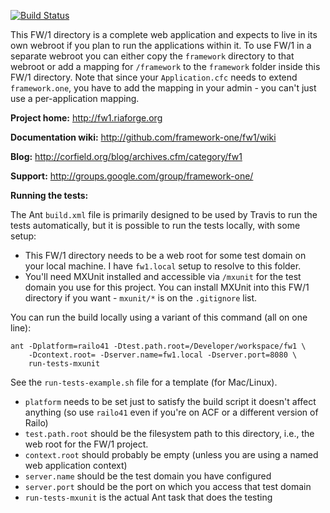 [![Build Status](https://travis-ci.org/framework-one/fw1.png)](https://travis-ci.org/framework-one/fw1)

This FW/1 directory is a complete web application and expects to live in its own
webroot if you plan to run the applications within it. To use FW/1 in a separate
webroot you can either copy the `framework` directory to that webroot or add a mapping
for `/framework` to the `framework` folder inside this FW/1 directory. Note that since
your `Application.cfc` needs to extend `framework.one`, you have to add the mapping
in your admin - you can't just use a per-application mapping.

**Project home:** http://fw1.riaforge.org

**Documentation wiki:** http://github.com/framework-one/fw1/wiki

**Blog:** http://corfield.org/blog/archives.cfm/category/fw1

**Support:** http://groups.google.com/group/framework-one/

**Running the tests:**

The Ant `build.xml` file is primarily designed to be used by Travis to run the tests automatically, but it is possible to run the tests locally, with some setup:

* This FW/1 directory needs to be a web root for some test domain on your local machine. I have `fw1.local` setup to resolve to this folder.
* You'll need MXUnit installed and accessible via `/mxunit` for the test domain you use for this project. You can install MXUnit into this FW/1 directory if you want - `mxunit/*` is on the `.gitignore` list.

You can run the build locally using a variant of this command (all on one line):

    ant -Dplatform=railo41 -Dtest.path.root=/Developer/workspace/fw1 \
        -Dcontext.root= -Dserver.name=fw1.local -Dserver.port=8080 \
        run-tests-mxunit

See the `run-tests-example.sh` file for a template (for Mac/Linux).

* `platform` needs to be set just to satisfy the build script it doesn't affect anything (so use `railo41` even if you're on ACF or a different version of Railo)
* `test.path.root` should be the filesystem path to this directory, i.e., the web root for the FW/1 project.
* `context.root` should probably be empty (unless you are using a named web application context)
* `server.name` should be the test domain you have configured
* `server.port` should be the port on which you access that test domain
* `run-tests-mxunit` is the actual Ant task that does the testing
